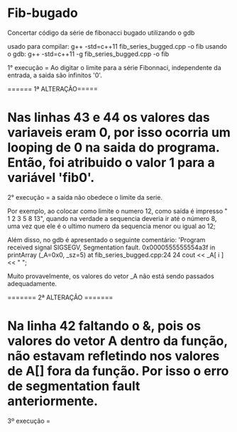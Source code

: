 # Fib-bugado
Concertar código da série de fibonacci bugado utilizando o gdb

usado para compilar: g++ -std=c++11 fib_series_bugged.cpp -o fib
usando o gdb: g++ -std=c++11 -g fib_series_bugged.cpp  -o fib

1° execução = Ao digitar o limite para a série Fibonnaci, independente da entrada, a saida são infinitos '0'.

====== 1ª ALTERAÇÃO=====

Nas linhas 43 e 44 os valores das variaveis eram 0, por isso ocorria um looping de 0 na saida do programa. Então, foi atribuido o valor 1 para a variável 'fib0'.
========================================================================

2° execução = a saída não obedece o limite da serie.

Por exemplo, ao colocar como limite o numero 12, como saída é impresso " 1 2 3 5 8 13", quando na verdade a sequencia deveria ir até o número 8, uma vez que  ele é o ultimo numero da sequencia menor ou igual ao 12;


Além disso, no gdb é apresentado o seguinte comentário: 'Program received signal SIGSEGV, Segmentation fault.
0x0000555555554a3f in printArray (_A=0x0, _sz=5) at fib_series_bugged.cpp:24
24	        cout << _A[ i ] << " "; 

Muito provavelmente, os valores do vetor _A não está sendo passados adequadamente.

======= 2ª ALTERAÇÃO =======

Na linha 42 faltando o &, pois os valores do vetor A dentro da função, não estavam refletindo nos valores de A[] fora da função. Por isso o erro de segmentation fault anteriormente.
=======================================================================

3º execução = 

